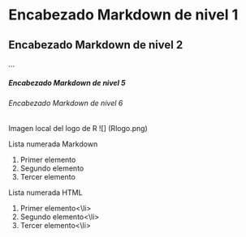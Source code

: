 # Encabezado Markdown de nivel 1
## Encabezado Markdown de nivel 2
...
##### Encabezado Markdown de nivel 5
###### Encabezado Markdown de nivel 6

Imagen local del logo de R
![] (Rlogo.png)

Lista numerada Markdown
1. Primer elemento
2. Segundo elemento
3. Tercer elemento

Lista numerada HTML
<ol>
  <li>Primer elemento<\li>
  <li>Segundo elemento<\li>
  <li>Tercer elemento<\li>
